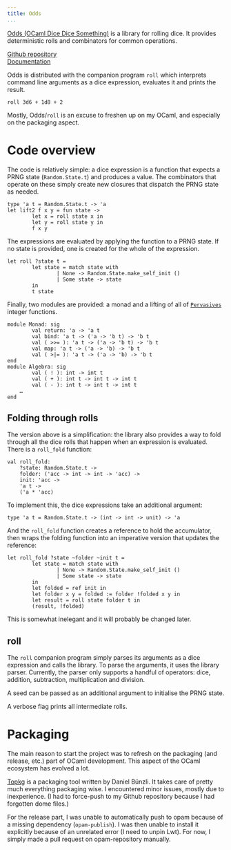 ```yaml
---
title: Odds
...
```


[Odds (OCaml Dice Dice Something)](https://github.com/raphael-proust/odds) is a library for rolling dice.
It provides deterministic rolls and combinators for common operations.

[Github repository](https://github.com/raphael-proust/odds)  
[Documentation](/code/odds/index.html)  


Odds is distributed with the companion program `roll` which interprets command line arguments as a dice expression, evaluates it and prints the result.

```
roll 3d6 + 1d8 + 2
```

Mostly, Odds/`roll` is an excuse to freshen up on my OCaml, and especially on the packaging aspect.

# Code overview

The code is relatively simple: a dice expression is a function that expects a PRNG state (`Random.State.t`) and produces a value.
The combinators that operate on these simply create new closures that dispatch the PRNG state as needed.

```
type 'a t = Random.State.t -> 'a
let lift2 f x y = fun state ->
        let x = roll state x in
        let y = roll state y in
        f x y
```

The expressions are evaluated by applying the function to a PRNG state.
If no state is provided, one is created for the whole of the expression.

```
let roll ?state t =
        let state = match state with
                | None -> Random.State.make_self_init ()
                | Some state -> state
        in
        t state
```

Finally, two modules are provided: a monad and a lifting of all of [`Pervasives`](http://caml.inria.fr/pub/docs/manual-ocaml/libref/Pervasives.html) integer functions.

```
module Monad: sig
        val return: 'a -> 'a t
        val bind: 'a t -> ('a -> 'b t) -> 'b t
        val ( >>= ): 'a t -> ('a -> 'b t) -> 'b t
        val map: 'a t -> ('a -> 'b) -> 'b t
        val ( >|= ): 'a t -> ('a -> 'b) -> 'b t
end
module Algebra: sig
        val ( ! ): int -> int t
        val ( + ): int t -> int t -> int t
        val ( - ): int t -> int t -> int t
	…
end
```

## Folding through rolls

The version above is a simplification: the library also provides a way to fold through all the dice rolls that happen when an expression is evaluated.
There is a `roll_fold` function:

```
val roll_fold:
	?state: Random.State.t ->
	folder: ('acc -> int -> int -> 'acc) ->
	init: 'acc ->
	'a t ->
	('a * 'acc)
```

To implement this, the dice expressions take an additional argument:

```
type 'a t = Random.State.t -> (int -> int -> unit) -> 'a
```

And the `roll_fold` function creates a reference to hold the accumulator, then wraps the folding function into an imperative version that updates the reference:

```
let roll_fold ?state ~folder ~init t =
        let state = match state with
                | None -> Random.State.make_self_init ()
                | Some state -> state
        in
        let folded = ref init in
        let folder x y = folded := folder !folded x y in
        let result = roll state folder t in
        (result, !folded)

```

This is somewhat inelegant and it will probably be changed later.


## roll

The `roll` companion program simply parses its arguments as a dice expression and calls the library.
To parse the arguments, it uses the library parser.
Currently, the parser only supports a handful of operators: dice, addition, subtraction, multiplication and division.

A seed can be passed as an additional argument to initialise the PRNG state.

A verbose flag prints all intermediate rolls.



# Packaging

The main reason to start the project was to refresh on the packaging (and release, etc.) part of OCaml development.
This aspect of the OCaml ecosystem has evolved a lot.

[Topkg](http://erratique.ch/software/topkg) is a packaging tool written by Daniel Bünzli.
It takes care of pretty much everything packaging wise.
I encountered minor issues, mostly due to inexperience.
(I had to force-push to my Github repository because I had forgotten dome files.)

For the release part, I was unable to automatically push to opam because of a missing dependency (`opam-publish`).
I was then unable to install it explicitly because of an unrelated error (I need to unpin Lwt).
For now, I simply made a pull request on opam-repository manually.


